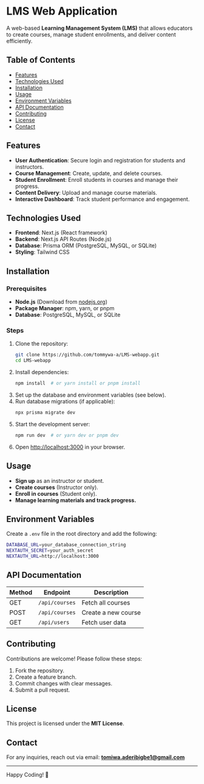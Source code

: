 # LMS Web Application


A web-based **Learning Management System (LMS)** that allows educators to create courses, manage student enrollments, and deliver content efficiently.

## Table of Contents

- [Features](#features)
- [Technologies Used](#technologies-used)
- [Installation](#installation)
- [Usage](#usage)
- [Environment Variables](#environment-variables)
- [API Documentation](#api-documentation)
- [Contributing](#contributing)
- [License](#license)
- [Contact](#contact)

## Features

- **User Authentication**: Secure login and registration for students and instructors.
- **Course Management**: Create, update, and delete courses.
- **Student Enrollment**: Enroll students in courses and manage their progress.
- **Content Delivery**: Upload and manage course materials.
- **Interactive Dashboard**: Track student performance and engagement.

## Technologies Used

- **Frontend**: Next.js (React framework)
- **Backend**: Next.js API Routes (Node.js)
- **Database**: Prisma ORM (PostgreSQL, MySQL, or SQLite)
- **Styling**: Tailwind CSS

## Installation

### Prerequisites

- **Node.js** (Download from [nodejs.org](https://nodejs.org/))
- **Package Manager**: npm, yarn, or pnpm
- **Database**: PostgreSQL, MySQL, or SQLite

### Steps

1. Clone the repository:
   ```sh
   git clone https://github.com/tommywa-a/LMS-webapp.git
   cd LMS-webapp
   ```
2. Install dependencies:
   ```sh
   npm install  # or yarn install or pnpm install
   ```
3. Set up the database and environment variables (see below).
4. Run database migrations (if applicable):
   ```sh
   npx prisma migrate dev
   ```
5. Start the development server:
   ```sh
   npm run dev  # or yarn dev or pnpm dev
   ```
6. Open [http://localhost:3000](http://localhost:3000) in your browser.

## Usage

- **Sign up** as an instructor or student.
- **Create courses** (Instructor only).
- **Enroll in courses** (Student only).
- **Manage learning materials and track progress.**

## Environment Variables

Create a `.env` file in the root directory and add the following:

```sh
DATABASE_URL=your_database_connection_string
NEXTAUTH_SECRET=your_auth_secret
NEXTAUTH_URL=http://localhost:3000
```

## API Documentation

| Method | Endpoint       | Description         |
| ------ | -------------- | ------------------- |
| GET    | `/api/courses` | Fetch all courses   |
| POST   | `/api/courses` | Create a new course |
| GET    | `/api/users`   | Fetch user data     |

## Contributing

Contributions are welcome! Please follow these steps:

1. Fork the repository.
2. Create a feature branch.
3. Commit changes with clear messages.
4. Submit a pull request.

## License

This project is licensed under the **MIT License**.

## Contact

For any inquiries, reach out via email: **[tomiwa.aderibigbe1@gmail.com](mailto:tomiwa.aderibigbe1@gmail.com)**

---

Happy Coding! 🚀
